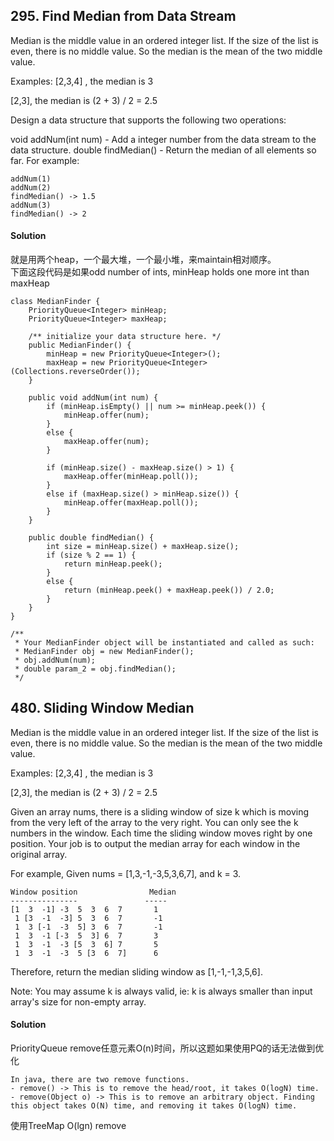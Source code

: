 ## 295. Find Median from Data Stream
Median is the middle value in an ordered integer list. If the size of the list is even, there is no middle value. So the median is the mean of the two middle value.

Examples:
[2,3,4] , the median is 3

[2,3], the median is (2 + 3) / 2 = 2.5

Design a data structure that supports the following two operations:

void addNum(int num) - Add a integer number from the data stream to the data structure.
double findMedian() - Return the median of all elements so far.
For example:
~~~
addNum(1)
addNum(2)
findMedian() -> 1.5
addNum(3)
findMedian() -> 2
~~~

#### Solution
就是用两个heap，一个最大堆，一个最小堆，来maintain相对顺序。<br>
下面这段代码是如果odd number of ints, minHeap holds one more int than maxHeap
~~~
class MedianFinder {
    PriorityQueue<Integer> minHeap;
    PriorityQueue<Integer> maxHeap;

    /** initialize your data structure here. */
    public MedianFinder() {
        minHeap = new PriorityQueue<Integer>();
        maxHeap = new PriorityQueue<Integer>(Collections.reverseOrder());
    }

    public void addNum(int num) {
        if (minHeap.isEmpty() || num >= minHeap.peek()) {
            minHeap.offer(num);
        }
        else {
            maxHeap.offer(num);
        }

        if (minHeap.size() - maxHeap.size() > 1) {
            maxHeap.offer(minHeap.poll());
        }
        else if (maxHeap.size() > minHeap.size()) {
            minHeap.offer(maxHeap.poll());
        }
    }

    public double findMedian() {
        int size = minHeap.size() + maxHeap.size();
        if (size % 2 == 1) {
            return minHeap.peek();
        }
        else {
            return (minHeap.peek() + maxHeap.peek()) / 2.0;
        }
    }
}

/**
 * Your MedianFinder object will be instantiated and called as such:
 * MedianFinder obj = new MedianFinder();
 * obj.addNum(num);
 * double param_2 = obj.findMedian();
 */
~~~

## 480. Sliding Window Median
Median is the middle value in an ordered integer list. If the size of the list is even, there is no middle value. So the median is the mean of the two middle value.

Examples:
[2,3,4] , the median is 3

[2,3], the median is (2 + 3) / 2 = 2.5

Given an array nums, there is a sliding window of size k which is moving from the very left of the array to the very right. You can only see the k numbers in the window. Each time the sliding window moves right by one position. Your job is to output the median array for each window in the original array.

For example,
Given nums = [1,3,-1,-3,5,3,6,7], and k = 3.
~~~
Window position                Median
---------------               -----
[1  3  -1] -3  5  3  6  7       1
 1 [3  -1  -3] 5  3  6  7       -1
 1  3 [-1  -3  5] 3  6  7       -1
 1  3  -1 [-3  5  3] 6  7       3
 1  3  -1  -3 [5  3  6] 7       5
 1  3  -1  -3  5 [3  6  7]      6
~~~
Therefore, return the median sliding window as [1,-1,-1,3,5,6].

Note:
You may assume k is always valid, ie: k is always smaller than input array's size for non-empty array.

#### Solution
PriorityQueue remove任意元素O(n)时间，所以这题如果使用PQ的话无法做到优化
~~~
In java, there are two remove functions.
- remove() -> This is to remove the head/root, it takes O(logN) time.
- remove(Object o) -> This is to remove an arbitrary object. Finding this object takes O(N) time, and removing it takes O(logN) time.
~~~

使用TreeMap O(lgn) remove
